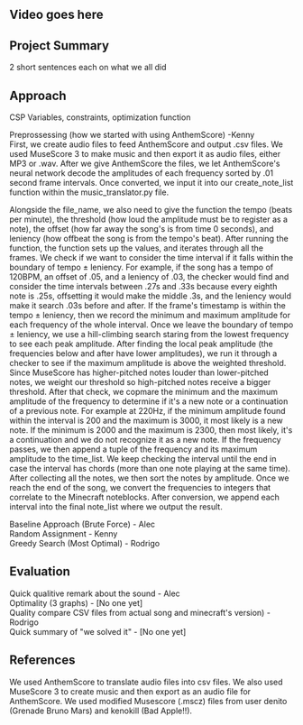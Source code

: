 ## Video goes here

## Project Summary
2 short sentences each on what we all did 

## Approach
CSP Variables, constraints, optimization function  

Preprossessing (how we started with using AnthemScore) -Kenny  
First, we create audio files to feed AnthemScore and output .csv files. We used MuseScore 3 to make music and then export it as audio files, either MP3 or .wav. After we give AnthemScore the files, we let AnthemScore's neural network decode the amplitudes of each frequency sorted by .01 second frame intervals. Once converted, we input it into our create_note_list function within the music_translator.py file. 

Alongside the file_name, we also need to give the function the tempo (beats per minute), the threshold (how loud the amplitude must be to register as a note), the offset (how far away the song's is from time 0 seconds), and leniency (how offbeat the song is from the tempo's beat). After running the function, the function sets up the values, and iterates through all the frames. We check if we want to consider the time interval if it falls within the boundary of tempo ± leniency. For example, if the song has a tempo of 120BPM, an offset of .05, and a leniency of .03, the checker would find and consider the time intervals between .27s and .33s because every eighth note is .25s, offsetting it would make the middle .3s, and the leniency would make it search .03s before and after. If the frame's timestamp is within the tempo ± leniency, then we record the minimum and maximum amplitude for each frequency of the whole interval. Once we leave the boundary of tempo ± leniency, we use a hill-climbing search staring from the lowest frequency to see each peak amplitude. After finding the local peak amplitude (the frequencies below and after have lower amplitudes), we run it through a checker to see if the maximum amplitude is above the weighted threshold. Since MuseScore has higher-pitched notes louder than lower-pitched notes, we weight our threshold so high-pitched notes receive a bigger threshold. After that check, we copmare the minimum and the maximum amplitude of the frequency to determine if it's a new note or a continuation of a previous note. For example at 220Hz, if the minimum amplitude found within the interval is 200 and the maximum is 3000, it most likely is a new note. If the minimum is 2000 and the maximum is 2300, then most likely, it's a continuation and we do not recognize it as a new note. If the frequency passes, we then append a tuple of the frequency and its maximum amplitude to the time_list. We keep checking the interval until the end in case the interval has chords (more than one note playing at the same time). After collecting all the notes, we then sort the notes by amplitude. Once we reach the end of the song, we convert the frequencies to integers that correlate to the Minecraft noteblocks. After conversion, we append each interval into the final note_list where we output the result.  

Baseline Approach (Brute Force) - Alec  
Random Assignment - Kenny  
Greedy Search (Most Optimal) - Rodrigo  
 
## Evaluation
Quick qualitive remark about the sound - Alec  
Optimality (3 graphs) - [No one yet]  
Quality compare CSV files from actual song and minecraft's version) - Rodrigo  
Quick summary of "we solved it" - [No one yet]  

## References
We used AnthemScore to translate audio files into csv files. We also used MuseScore 3 to create music and then export as an audio file for AnthemScore. We used modified Musescore (.mscz) files from user denito (Grenade Bruno Mars) and kenokill (Bad Apple!!).

